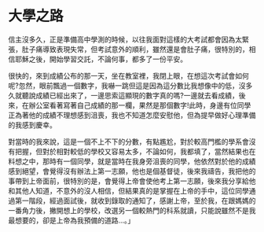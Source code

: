 # 大學之路
信主沒多久，正是準備高中學測的時候，以往我面對這樣的大考試都會因為太緊張，肚子痛導致表現失常，但考試意外的順利，雖然還是會肚子痛，很特別的，相信耶穌之後，開始學習交託，不論何事，都多了一份平安。

很快的，來到成績公布的那一天，坐在教室裡，我閉上眼，在想這次考試會如何呢?忽然，眼前飄過一個數字，我嚇一跳但這是因為這分數比我想像中的低，沒多久就聽說成績已經出來了，一邊思索這顯現的數字真的嗎?一邊就去看成績，後來，在辦公室看著寫著自己成績的那一欄，果然是那個數字!此時，身邊有位同學正為著他的成績不理想感到沮喪，我也不知道怎麼安慰他，但為提早做好心理準備的我感到慶幸。

對當時的我來說，這是一個不上不下的分數，有點尷尬，對於較高門檻的學系會沒有把握，但對於相對較低的學校又容易太多，不論如何，我都填了，當然結果也在料想之中，那時有一個同學，就是當時在我身旁沮喪的同學，他依然對於他的成績感到絕望，會覺得沒有辦法上第一志願，他也是個基督徒，後來我禱告，我把他的事帶到上帝面前，很特別的是，會覺得上帝會使他考上第一志願，後來我分享給他和其他人知道，不意外的沒人相信，但結果真的是掌握在上帝的手中，這位同學通過第一階段，經過面試後，就收到錄取的通知了，感謝上帝，至於我，在跟媽媽的一番角力後，撇開想上的學校，改選另一個較熱門的科系就讀，只能說雖然不是我最想要的，卻是上帝為我預備的道路...。」